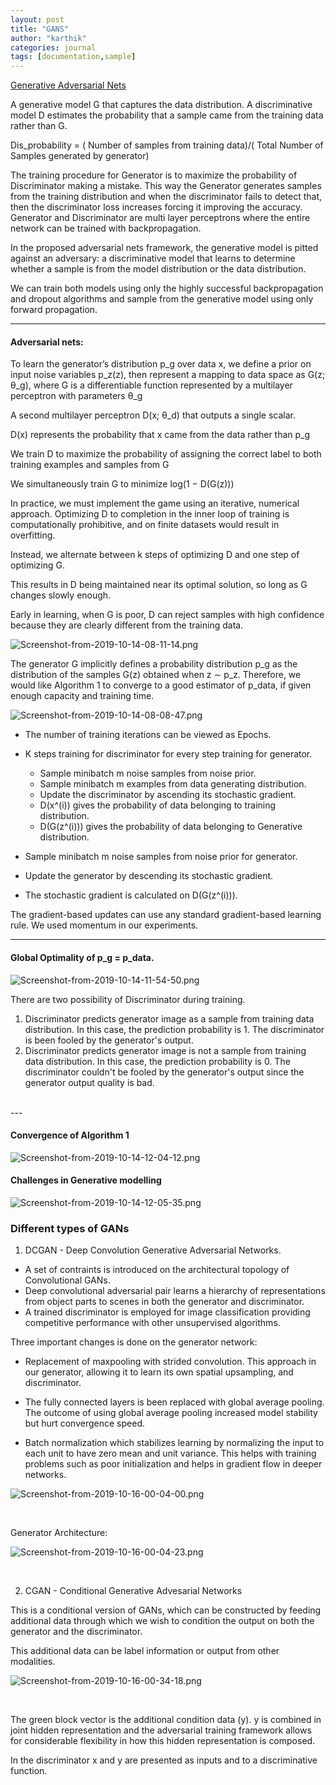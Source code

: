 ```yaml
---
layout: post
title: "GANS"
author: "karthik"
categories: journal
tags: [documentation,sample]
---
```





[Generative Adversarial Nets](http://papers.nips.cc/paper/5423-generative-adversarial-nets.pdf)



A generative model G that captures the data distribution. A discriminative model D estimates the probability that a sample came from the training data rather than G. 

Dis_probability = ( Number of samples from training data)/( Total Number of Samples generated by generator) 

The training procedure for Generator is to maximize the probability of Discriminator making a mistake. This way the Generator generates samples from the training distribution and when the discriminator fails to detect that, then the discriminator loss increases forcing it improving the accuracy. Generator and Discriminator are multi layer perceptrons where the entire network can be trained with backpropagation. 

In the proposed adversarial nets framework, the generative model is pitted against an adversary: a discriminative model that learns to determine whether a sample is from the model distribution or the data distribution. 

We can train both models using only the highly successful backpropagation and dropout algorithms and sample from the generative model using only forward propagation. 

---

#### Adversarial nets:

To learn the generator’s distribution p_g over data x, we define a prior on input noise variables p_z(z), then represent a mapping to data space as G(z; θ_g), where G is a differentiable function represented by a multilayer perceptron with parameters θ_g 

A second multilayer perceptron D(x; θ_d) that outputs a single scalar.

D(x) represents the probability that x came from the data rather than p_g

We train D to maximize the probability of assigning the correct label to both training examples and samples from G 

We simultaneously train G to minimize log(1 − D(G(z)))

In practice, we must implement the game using an iterative, numerical approach. Optimizing D to completion in the inner loop of training is computationally prohibitive, and on finite datasets would result in overfitting. 

Instead, we alternate between k steps of optimizing D and one step of optimizing G.

This results in D being maintained near its optimal solution, so long as G changes slowly enough. 

Early in learning, when G is poor, D can reject samples with high confidence because they are clearly different from the training data. 

 

![Screenshot-from-2019-10-14-08-11-14.png](https://i.postimg.cc/ZRX5Q32H/Screenshot-from-2019-10-14-08-11-14.png)

 The generator G implicitly defines a probability distribution p_g as the distribution of the samples G(z) obtained when z ∼ p_z. Therefore, we would like Algorithm 1 to converge to a good estimator of p_data, if given enough capacity and training time. 


				
![Screenshot-from-2019-10-14-08-08-47.png](https://i.postimg.cc/T3bpvkfb/Screenshot-from-2019-10-14-08-08-47.png)

- The number of training iterations can be viewed as Epochs.
- K steps training for discriminator for every step training for generator.
	- Sample minibatch m noise samples from noise prior.
	- Sample minibatch m examples from data generating distribution.
	- Update the discriminator by ascending its stochastic gradient.
	- D(x^(i)) gives the probability of data belonging to training distribution.
	- D(G(z^(i))) gives the probability of data belonging to Generative distribution. 
	
- Sample minibatch m noise samples from noise prior for generator.
- Update the generator by descending its stochastic gradient.
- The stochastic gradient is calculated on D(G(z^(i))).

The gradient-based updates can use any standard gradient-based learning rule. We used momentum in our experiments.

---

#### Global Optimality of p_g = p_data. 
![Screenshot-from-2019-10-14-11-54-50.png](https://i.postimg.cc/T14PjnSM/Screenshot-from-2019-10-14-11-54-50.png)

There are two possibility of Discriminator during training. 
1. Discriminator predicts generator image as a sample from training data distribution. In this case, the prediction probability is 1. The discriminator is been fooled by the generator's output.  
2. Discriminator predicts generator image is not a sample from training data distribution. In this case, the prediction probability is 0. The discriminator couldn't be fooled by the generator's output since the generator output quality is bad.

<br>
---

#### Convergence of Algorithm 1
![Screenshot-from-2019-10-14-12-04-12.png](https://i.postimg.cc/2yZ5w1f1/Screenshot-from-2019-10-14-12-04-12.png)


#### Challenges in Generative modelling

![Screenshot-from-2019-10-14-12-05-35.png](https://i.postimg.cc/c47YYLMD/Screenshot-from-2019-10-14-12-05-35.png)


### Different types of GANs

1. DCGAN - Deep Convolution Generative Adversarial Networks.

- A set of contraints is introduced on the architectural topology of Convolutional GANs.
- Deep convolutional adversarial pair learns a hierarchy of representations from object parts to scenes in both the generator and discriminator.
- A trained discriminator is employed for image classification providing competitive performance with other unsupervised algorithms.

Three important changes is done on the generator network:

- Replacement of maxpooling with strided convolution. This approach in our generator, allowing it to learn its own
spatial upsampling, and discriminator.

- The fully connected layers is been replaced with global average pooling. The outcome of using global average pooling increased model stability but hurt convergence speed. 

- Batch normalization which stabilizes learning by normalizing the input to each unit to have zero mean and unit variance. This helps with training problems such as poor initialization and helps in gradient flow in deeper networks. 

![Screenshot-from-2019-10-16-00-04-00.png](https://i.postimg.cc/1tbNCfHk/Screenshot-from-2019-10-16-00-04-00.png)

<br>


Generator Architecture:


![Screenshot-from-2019-10-16-00-04-23.png](https://i.postimg.cc/6q6FPpph/Screenshot-from-2019-10-16-00-04-23.png)


<br>

2. CGAN - Conditional Generative Advesarial Networks

This is a conditional version of GANs, which can be constructed by feeding additional data through which we wish to condition the output on both the generator and the discriminator.

This additional data can be label information or output from other modalities.  

![Screenshot-from-2019-10-16-00-34-18.png](https://i.postimg.cc/tJF6fW2K/Screenshot-from-2019-10-16-00-34-18.png)

<br>

The green block vector is the additional condition data (y). y is combined in joint hidden representation and the adversarial training framework allows for considerable flexibility in how this hidden representation is composed. 

In the discriminator x and y are presented as inputs and to a discriminative function. 




